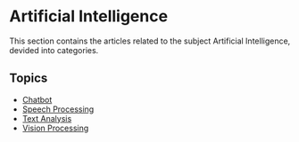 # Artificial Intelligence

This section contains the articles related to the subject Artificial Intelligence, devided into categories.

## Topics

- [Chatbot](ai-subtopics/chatbot.md)
- [Speech Processing](ai-subtopics/speech-processing.md)
- [Text Analysis](ai-subtopics/text-analysis.md)
- [Vision Processing](ai-subtopics/vision-processing.md)
